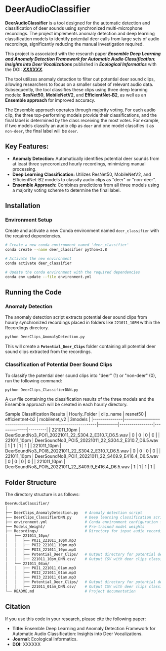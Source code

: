 # DeerAudioClassifier

**DeerAudioClassifier** is a tool designed for the automatic detection and classification of deer sounds using synchronized multi-microphone recordings. The project implements anomaly detection and deep learning classification models to identify potential deer calls from large sets of audio recordings, significantly reducing the manual investigation required.

This project is associated with the research paper ***Ensemble Deep Learning and Anomaly Detection Framework for Automatic Audio Classification: Insights into Deer Vocalizations*** published in ***Ecological Informatics*** with the DOI: ***[XXXXXX](#)***. 

The tool utilizes anomaly detection to filter out potential deer sound clips, allowing researchers to focus on a smaller subset of relevant audio data. Subsequently, the tool classifies these clips using three deep learning models: **ResNet50**, **MobileNetV2**, and **EfficientNet-B2**, as well as an **Ensemble approach** for improved accuracy.

The Ensemble approach operates through majority voting. For each audio clip, the three top-performing models provide their classifications, and the final label is determined by the class receiving the most votes. For example, if two models classify an audio clip as `deer` and one model classifies it as `non-deer`, the final label will be `deer`. 


## Key Features:
- **Anomaly Detection:** Automatically identifies potential deer sounds from at least three syncoronized hourly recordings, minimizing manual processing.
- **Deep Learning Classification:** Utilizes ResNet50, MobileNetV2, and EfficientNet-B2 models to classify audio clips as "deer" or "non-deer".
- **Ensemble Approach:** Combines predictions from all three models using a majority voting scheme to determine the final label.


## Installation

### Environment Setup
Create and activate a new Conda environment named `deer_classifier` with the required dependencies.

```bash
# Create a new conda environment named 'deer_classifier'
conda create --name deer_classifier python=3.8
```

```bash
# Activate the new environment
conda activate deer_classifier
```

```bash
# Update the conda environment with the required dependencies
conda env update --file environment.yml
```

## Running the Code
### Anomaly Detection
The anomaly detection script extracts potential deer sound clips from hourly synchronized recordings placed in folders like `221011_10PM` within the Recordings directory.

```bash
python DeerClips_AnomalyDetection.py
```
This will create a **`Potential_Deer_Clips`** folder containing all potential deer sound clips extracted from the recordings.

### Classification of Potential Deer Sound Clips
To classify the potential deer sound clips into "deer" (1) or "non-deer" (0), run the following command:

```bash
python DeerClips_ClassifierDNN.py
```
A `CSV` file containing the classification results of the three models and the Ensemble approach will be created in each hourly directory.

Sample Classification Results
| Hourly_Folder | clip_name                                                      | resnet50 | efficientnet-b2 | mobilenet_v2 | 3models |
|---------------|----------------------------------------------------------------|----------|-----------------|--------------|---------|
| 221011_10pm   | DeerSoundNo3_POI1_20221011_22_S304.2_E310.7_D6.5.wav            | 0        | 0               | 0            | 0       |
| 221011_10pm   | DeerSoundNo3_POI5_20221011_22_S304.2_E310.7_D6.5.wav            | 1        | 1               | 1            | 1       |
| 221011_10pm   | DeerSoundNo3_POI8_20221011_22_S304.2_E310.7_D6.5.wav            | 0        | 0               | 0            | 0       |
| 221011_10pm   | DeerSoundNo8_POI1_20221011_22_S409.9_E416.4_D6.5.wav            | 0        | 0               | 0            | 0       |
| 221011_10pm   | DeerSoundNo8_POI5_20221011_22_S409.9_E416.4_D6.5.wav            | 1        | 1               | 1            | 1       |



## Folder Structure
The directory structure is as follows:

```bash
DeerAudioClassifier/
│
├── DeerClips_AnomalyDetection.py   # Anomaly detection script
├── DeerClips_ClassifierDNN.py      # Deep learning classification script
├── environment.yml                 # Conda environment configuration file
├── Models_Weight/                  # Pre-trained model weights
├── Recordings/                     # Directory for input audio recordings
│   ├── 221011_10pm/
│   │   ├── POI1_221011_10pm.mp3
│   │   ├── POI2_221011_10pm.mp3
│   │   ├── POI3_221011_10pm.mp3
│   │   ├── Potential_Deer_Clips/   # Output directory for potential deer clips
│   │   ├── 221011_10pm_DNN.csv/    # Output CSV with deer clips classification
│   └── 221011_04am/
│   │   ├── POI1_221011_01am.mp3
│   │   ├── POI2_221011_01am.mp3
│   │   ├── POI3_221011_01am.mp3
│   │   ├── Potential_Deer_Clips/   # Output directory for potential deer clips
│   │   ├── 221011_01am_DNN.csv/    # Output CSV with deer clips classification
└── README.md                       # Project documentation
```

## Citation
If you use this code in your research, please cite the following paper:

- **Title:** Ensemble Deep Learning and Anomaly Detection Framework for Automatic Audio Classification: Insights into Deer Vocalizations.
- **Journal:** Ecological Informatics.
- **DOI:** XXXXXX
